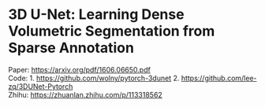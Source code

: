 # 3D U-Net: Learning Dense Volumetric Segmentation from Sparse Annotation

Paper: https://arxiv.org/pdf/1606.06650.pdf <br/>
Code: 1. https://github.com/wolny/pytorch-3dunet 2. https://github.com/lee-zq/3DUNet-Pytorch<br/>
Zhihu: https://zhuanlan.zhihu.com/p/113318562
